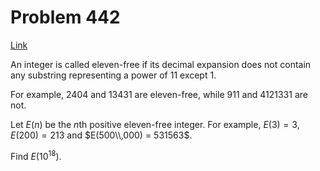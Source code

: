 # Problem 442

[Link](https://projecteuler.net/problem=442)

An integer is called eleven-free if its decimal expansion does not contain any substring representing a power of $11$ except $1$.

For example, $2404$ and $13431$ are eleven-free, while $911$ and $4121331$ are not.

Let $E(n)$ be the $n$th positive eleven-free integer. For example, $E(3) = 3$, $E(200) = 213$ and $E(500\\,000) = 531563$.

Find $E(10^{18})$.